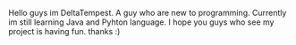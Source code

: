 Hello guys im DeltaTempest. A guy who are new to programming. Currently im still learning Java and Pyhton language. I hope you guys who see my project is having fun. thanks :)
